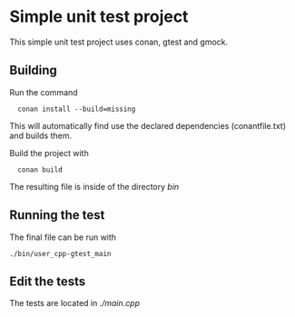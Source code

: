 # Simple unit test project
This simple unit test project uses conan, gtest and gmock.

## Building
Run the command
```
  conan install --build=missing
```
This will automatically find use the declared dependencies (conantfile.txt) and builds them.

Build the project with
```
  conan build
```
The resulting file is inside of the directory *bin*

## Running the test
The final file can be run with
```
./bin/user_cpp-gtest_main
```

## Edit the tests
The tests are located in *./main.cpp*
